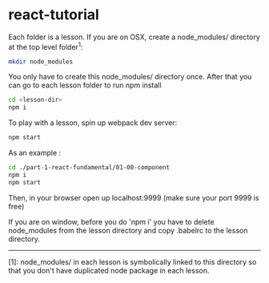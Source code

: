 # react-tutorial

Each folder is a lesson. If you are on OSX, create a node_modules/ directory at the top level folder<sup>1</sup>:

```sh
mkdir node_modules
```

You only have to create this node_modules/ directory once. After that you can go to each lesson folder to run npm install

```sh
cd <lesson-dir>
npm i
```

To play with a lesson, spin up webpack dev server:

```sh
npm start
```

As an example : 

```sh
cd ./part-1-react-fundamental/01-00-component
npm i
npm start
```

Then, in your browser open up localhost:9999 (make sure your port 9999 is free)

If you are on window, before you do 'npm i' you have to delete node_modules from the lesson directory and copy .babelrc to the lesson directory.


------------
 
[1]: node_modules/ in each lesson is symbolically linked to this directory so that you don't have duplicated node package in each lesson.



